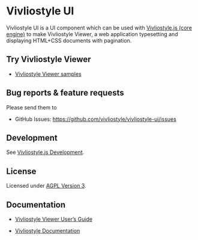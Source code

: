 # Vivliostyle UI

Vivliostyle UI is a UI component which can be used with [Vivliostyle.js (core engine)](https://github.com/vivliostyle/vivliostyle.js) to make Vivliostyle Viewer, a web application typesetting and displaying HTML+CSS documents with pagination.

## Try Vivliostyle Viewer

- [Vivliostyle Viewer samples](https://vivliostyle.org/samples/)

## Bug reports & feature requests

Please send them to

- GitHub Issues: <https://github.com/vivliostyle/vivliostyle-ui/issues>

## Development

See [Vivliostyle.js Development](https://github.com/vivliostyle/vivliostyle.js/wiki/Development).

## License

Licensed under [AGPL Version 3](http://www.gnu.org/licenses/agpl.html).

## Documentation

- [Vivliostyle Viewer User’s Guide](https://vivliostyle.github.io/vivliostyle.js/docs/en/)

- [Vivliostyle Documentation](https://vivliostyle.org/docs/)
